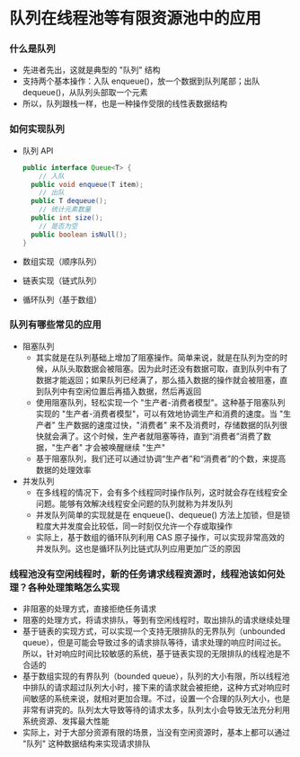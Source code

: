 # 队列在线程池等有限资源池中的应用

### 什么是队列

- 先进者先出，这就是典型的 "队列" 结构
- 支持两个基本操作：入队 enqueue()，放一个数据到队列尾部；出队 dequeue()，从队列头部取一个元素
- 所以，队列跟栈⼀样，也是⼀种操作受限的线性表数据结构

### 如何实现队列

- 队列 API

  ```java
  public interface Queue<T> {
      // 入队
  	public void enqueue(T item); 
      // 出队
  	public T dequeue(); 
      // 统计元素数量
  	public int size(); 
      // 是否为空
  	public boolean isNull(); 
  }
  ```

- 数组实现（顺序队列）

- 链表实现（链式队列）

- 循环队列（基于数组）

### 队列有哪些常见的应用

- 阻塞队列
  - 其实就是在队列基础上增加了阻塞操作。简单来说，就是在队列为空的时候，从队头取数据会被阻塞。因为此时还没有数据可取，直到队列中有了数据才能返回；如果队列已经满了，那么插⼊数据的操作就会被阻塞，直到队列中有空闲位置后再插⼊数据，然后再返回
  - 使⽤阻塞队列，轻松实现⼀个 "⽣产者-消费者模型"。这种基于阻塞队列实现的 "⽣产者-消费者模型"，可以有效地协调⽣产和消费的速度。当 "⽣产者" ⽣产数据的速度过快，"消费者" 来不及消费时，存储数据的队列很快就会满了。这个时候，⽣产者就阻塞等待，直到“消费者”消费了数据，"⽣产者" 才会被唤醒继续 "⽣产"
  - 基于阻塞队列，我们还可以通过协调“⽣产者”和“消费者”的个数，来提⾼数据的处理效率
- 并发队列
  - 在多线程的情况下，会有多个线程同时操作队列，这时就会存在线程安全问题。能够有效解决线程安全问题的队列就称为并发队列
  - 并发队列简单的实现就是在 enqueue()、dequeue() 方法上加锁，但是锁粒度大并发度会比较低，同一时刻仅允许一个存或取操作
  - 实际上，基于数组的循环队列利用 CAS 原子操作，可以实现非常高效的并发队列。这也是循环队列比链式队列应用更加广泛的原因

### 线程池没有空闲线程时，新的任务请求线程资源时，线程池该如何处理？各种处理策略怎么实现

- ⾮阻塞的处理⽅式，直接拒绝任务请求
- 阻塞的处理⽅式，将请求排队，等到有空闲线程时，取出排队的请求继续处理
- 基于链表的实现⽅式，可以实现⼀个⽀持⽆限排队的⽆界队列（unbounded queue），但是可能会导致过多的请求排队等待，请求处理的响应时间过⻓。所以，针对响应时间⽐较敏感的系统，基于链表实现的⽆限排队的线程池是不合适的
- 基于数组实现的有界队列（bounded queue），队列的⼤⼩有限，所以线程池中排队的请求超过队列大小时，接下来的请求就会被拒绝，这种⽅式对响应时间敏感的系统来说，就相对更加合理。不过，设置⼀个合理的队列大小，也是⾮常有讲究的。队列太⼤导致等待的请求太多，队列太⼩会导致⽆法充分利⽤系统资源、发挥最⼤性能
- 实际上，对于⼤部分资源有限的场景，当没有空闲资源时，基本上都可以通过 "队列" 这种数据结构来实现请求排队


